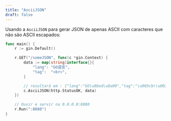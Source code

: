 ```yaml
---
title: "AsciiJSON"
draft: false
---
```


Usando a `AsciiJSON` para gerar JSON de apenas ASCII com caracteres que não são ASCII escapados:

```go
func main() {
	r := gin.Default()

	r.GET("/someJSON", func(c *gin.Context) {
		data := map[string]interface{}{
			"lang": "GO语言",
			"tag":  "<br>",
		}

		// resultará em : {"lang":"GO\u8bed\u8a00","tag":"\u003cbr\u003e"}
		c.AsciiJSON(http.StatusOK, data)
	})

	// Ouvir e servir na 0.0.0.0:8080
	r.Run(":8080")
}
```
